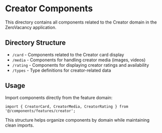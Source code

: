 # Creator Components

This directory contains all components related to the Creator domain in the ZeroVacancy application.

## Directory Structure

- `/card` - Components related to the Creator card display
- `/media` - Components for handling creator media (images, videos)
- `/rating` - Components for displaying creator ratings and availability
- `/types` - Type definitions for creator-related data

## Usage

Import components directly from the feature domain:

```tsx
import { CreatorCard, CreatorMedia, CreatorRating } from '@/components/features/creator';
```

This structure helps organize components by domain while maintaining clean imports.